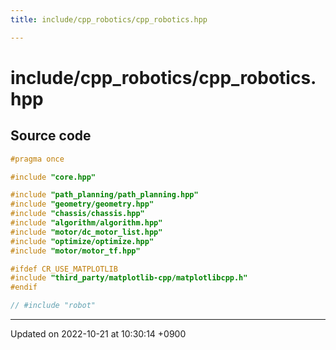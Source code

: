 ```yaml
---
title: include/cpp_robotics/cpp_robotics.hpp

---
```


# include/cpp_robotics/cpp_robotics.hpp






## Source code

```cpp
#pragma once

#include "core.hpp"

#include "path_planning/path_planning.hpp"
#include "geometry/geometry.hpp"
#include "chassis/chassis.hpp"
#include "algorithm/algorithm.hpp"
#include "motor/dc_motor_list.hpp"
#include "optimize/optimize.hpp"
#include "motor/motor_tf.hpp"

#ifdef CR_USE_MATPLOTLIB
#include "third_party/matplotlib-cpp/matplotlibcpp.h"
#endif

// #include "robot"
```


-------------------------------

Updated on 2022-10-21 at 10:30:14 +0900
